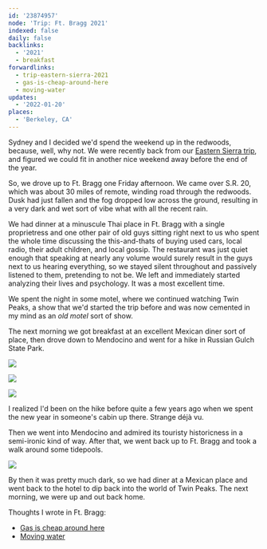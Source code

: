```yaml
---
id: '23874957'
node: 'Trip: Ft. Bragg 2021'
indexed: false
daily: false
backlinks:
  - '2021'
  - breakfast
forwardlinks:
  - trip-eastern-sierra-2021
  - gas-is-cheap-around-here
  - moving-water
updates:
  - '2022-01-20'
places:
  - 'Berkeley, CA'
---
```

Sydney and I decided we'd spend the weekend up in the redwoods, because, well, why not. We were recently back from our [Eastern Sierra trip](trip-eastern-sierra-2021.md), and figured we could fit in another nice weekend away before the end of the year. 

So, we drove up to Ft. Bragg one Friday afternoon. We came over S.R. 20, which was about 30 miles of remote, winding road through the redwoods. Dusk had just fallen and the fog dropped low across the ground, resulting in a very dark and wet sort of vibe what with all the recent rain. 

We had dinner at a minuscule Thai place in Ft. Bragg with a single proprietress and one other pair of old guys sitting right next to us who spent the whole time discussing the this-and-thats of buying used cars, local radio, their adult children, and local gossip. The restaurant was just quiet enough that speaking at nearly any volume would surely result in the guys next to us hearing everything, so we stayed silent throughout and passively listened to them, pretending to not be. We left and immediately started analyzing their lives and psychology. It was a most excellent time.  

We spent the night in some motel, where we continued watching Twin Peaks, a show that we'd started the trip before and was now cemented in my mind as an *old motel* sort of show. 

The next morning we got breakfast at an excellent Mexican diner sort of place, then drove down to Mendocino and went for a hike in Russian Gulch State Park. 

![](images/23874957/JAfisxwcXh.webp " ")

![](images/23874957/cldbwuHrpV.webp " ")

![](images/23874957/VyGiMHPWFh.webp " ")

I realized I'd been on the hike before quite a few years ago when we spent the new year in someone's cabin up there. Strange déjà vu. 

Then we went into Mendocino and admired its touristy historicness in a semi-ironic kind of way. After that, we went back up to Ft. Bragg and took a walk around some tidepools. 

![](images/23874957/KcFWKCdSqO.webp " ")

By then it was pretty much dark, so we had diner at a Mexican place and went back to the hotel to dip back into the world of Twin Peaks. The next morning, we were up and out back home. 

Thoughts I wrote in Ft. Bragg:

- [Gas is cheap around here](gas-is-cheap-around-here.md)
- [Moving water](moving-water.md)
